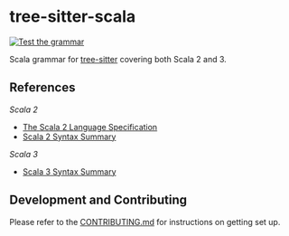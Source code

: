 # tree-sitter-scala

[![Test the grammar](https://github.com/tree-sitter/tree-sitter-scala/actions/workflows/ci.yml/badge.svg)](https://github.com/tree-sitter/tree-sitter-scala/actions/workflows/ci.yml)

Scala grammar for [tree-sitter](https://github.com/tree-sitter/tree-sitter)
covering both Scala 2 and 3.

## References

_Scala 2_
- [The Scala 2 Language Specification](https://www.scala-lang.org/files/archive/spec/2.13/)
- [Scala 2 Syntax Summary](https://www.scala-lang.org/files/archive/spec/2.13/13-syntax-summary.html)

_Scala 3_

- [Scala 3 Syntax Summary](https://docs.scala-lang.org/scala3/reference/syntax.html)

## Development and Contributing

Please refer to the [CONTRIBUTING.md](./CONTRIBUTING.md) for instructions on
getting set up.
